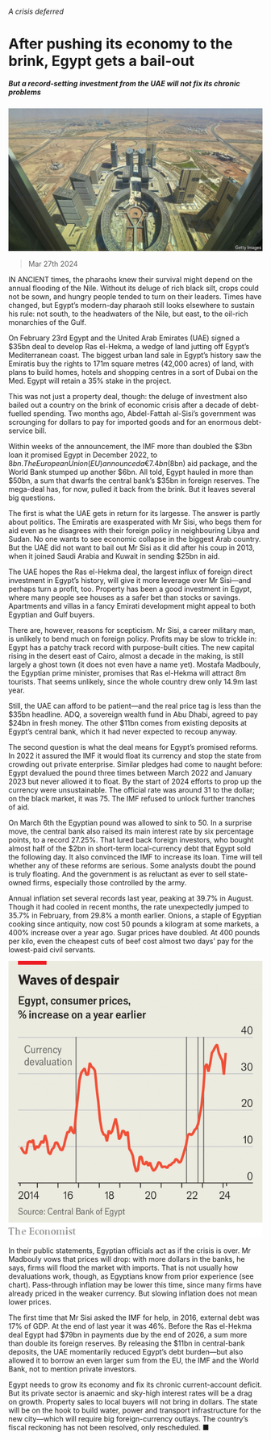 ###### A crisis deferred

# After pushing its economy to the brink, Egypt gets a bail-out 

##### But a record-setting investment from the UAE will not fix its chronic problems 

![image](images/20240330_MAP503.jpg) 

> Mar 27th 2024 

IN ANCIENT times, the pharaohs knew their survival might depend on the annual flooding of the Nile. Without its deluge of rich black silt, crops could not be sown, and hungry people tended to turn on their leaders. Times have changed, but Egypt’s modern-day pharaoh still looks elsewhere to sustain his rule: not south, to the headwaters of the Nile, but east, to the oil-rich monarchies of the Gulf.

On February 23rd Egypt and the United Arab Emirates (UAE) signed a $35bn deal to develop Ras el-Hekma, a wedge of land jutting off Egypt’s Mediterranean coast. The biggest urban land sale in Egypt’s history saw the Emiratis buy the rights to 171m square metres (42,000 acres) of land, with plans to build homes, hotels and shopping centres in a sort of Dubai on the Med. Egypt will retain a 35% stake in the project.

This was not just a property deal, though: the deluge of investment also bailed out a country on the brink of economic crisis after a decade of debt-fuelled spending. Two months ago, Abdel-Fattah al-Sisi’s government was scrounging for dollars to pay for imported goods and for an enormous debt-service bill. 

Within weeks of the announcement, the IMF more than doubled the $3bn loan it promised Egypt in December 2022, to $8bn. The European Union (EU) announced a €7.4bn ($8bn) aid package, and the World Bank stumped up another $6bn. All told, Egypt hauled in more than $50bn, a sum that dwarfs the central bank’s $35bn in foreign reserves. The mega-deal has, for now, pulled it back from the brink. But it leaves several big questions.

The first is what the UAE gets in return for its largesse. The answer is partly about politics. The Emiratis are exasperated with Mr Sisi, who begs them for aid even as he disagrees with their foreign policy in neighbouring Libya and Sudan. No one wants to see economic collapse in the biggest Arab country. But the UAE did not want to bail out Mr Sisi as it did after his coup in 2013, when it joined Saudi Arabia and Kuwait in sending $25bn in aid.

The UAE hopes the Ras el-Hekma deal, the largest influx of foreign direct investment in Egypt’s history, will give it more leverage over Mr Sisi—and perhaps turn a profit, too. Property has been a good investment in Egypt, where many people see houses as a safer bet than stocks or savings. Apartments and villas in a fancy Emirati development might appeal to both Egyptian and Gulf buyers.

There are, however, reasons for scepticism. Mr Sisi, a career military man, is unlikely to bend much on foreign policy. Profits may be slow to trickle in: Egypt has a patchy track record with purpose-built cities. The new capital rising in the desert east of Cairo, almost a decade in the making, is still largely a ghost town (it does not even have a name yet). Mostafa Madbouly, the Egyptian prime minister, promises that Ras el-Hekma will attract 8m tourists. That seems unlikely, since the whole country drew only 14.9m last year.

Still, the UAE can afford to be patient—and the real price tag is less than the $35bn headline. ADQ, a sovereign wealth fund in Abu Dhabi, agreed to pay $24bn in fresh money. The other $11bn comes from existing deposits at Egypt’s central bank, which it had never expected to recoup anyway.

The second question is what the deal means for Egypt’s promised reforms. In 2022 it assured the IMF it would float its currency and stop the state from crowding out private enterprise. Similar pledges had come to naught before: Egypt devalued the pound three times between March 2022 and January 2023 but never allowed it to float. By the start of 2024 efforts to prop up the currency were unsustainable. The official rate was around 31 to the dollar; on the black market, it was 75. The IMF refused to unlock further tranches of aid.

On March 6th the Egyptian pound was allowed to sink to 50. In a surprise move, the central bank also raised its main interest rate by six percentage points, to a record 27.25%. That lured back foreign investors, who bought almost half of the $2bn in short-term local-currency debt that Egypt sold the following day. It also convinced the IMF to increase its loan. Time will tell whether any of these reforms are serious. Some analysts doubt the pound is truly floating. And the government is as reluctant as ever to sell state-owned firms, especially those controlled by the army.

Annual inflation set several records last year, peaking at 39.7% in August. Though it had cooled in recent months, the rate unexpectedly jumped to 35.7% in February, from 29.8% a month earlier. Onions, a staple of Egyptian cooking since antiquity, now cost 50 pounds a kilogram at some markets, a 400% increase over a year ago. Sugar prices have doubled. At 400 pounds per kilo, even the cheapest cuts of beef cost almost two days’ pay for the lowest-paid civil servants.

![image](images/20240330_MAC105.png) 


In their public statements, Egyptian officials act as if the crisis is over. Mr Madbouly vows that prices will drop: with more dollars in the banks, he says, firms will flood the market with imports. That is not usually how devaluations work, though, as Egyptians know from prior experience (see chart). Pass-through inflation may be lower this time, since many firms have already priced in the weaker currency. But slowing inflation does not mean lower prices.

The first time that Mr Sisi asked the IMF for help, in 2016, external debt was 17% of GDP. At the end of last year it was 46%. Before the Ras el-Hekma deal Egypt had $79bn in payments due by the end of 2026, a sum more than double its foreign reserves. By releasing the $11bn in central-bank deposits, the UAE momentarily reduced Egypt’s debt burden—but also allowed it to borrow an even larger sum from the EU, the IMF and the World Bank, not to mention private investors.

Egypt needs to grow its economy and fix its chronic current-account deficit. But its private sector is anaemic and sky-high interest rates will be a drag on growth. Property sales to local buyers will not bring in dollars. The state will be on the hook to build water, power and transport infrastructure for the new city—which will require big foreign-currency outlays. The country’s fiscal reckoning has not been resolved, only rescheduled. ■

